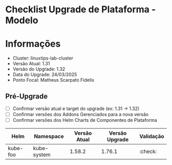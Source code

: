 # Checklist Upgrade de Plataforma - Modelo

# Informações

* Cluster: linuxtips-lab-cluster
* Versão Atual: 1.31
* Versão do Upgrade: 1.32 
* Data do Upgrade: 24/03/2025
* Ponto Focal: Matheus Scarpato Fidelis


## Pré-Upgrade

- [ ] Confirmar versão atual e target do upgrade (ex: 1.31 → 1.32)
- [ ] Confirmar versões dos Addons Gerenciados para a nova versão
- [ ] Confirmar versões dos Helm Charts de Componentes de Plataforma

| Helm | Namespace | Versão Atual | Versão Upgrade | Validação  |
|-------|----------|--------------|----------------|------------|
|kube-foo| kube-system | 1.58.2     | 1.76.1       | :check:    |